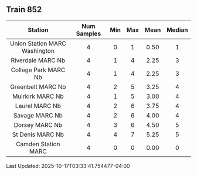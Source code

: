 ## Train 852

| Station | Num Samples | Min | Max | Mean | Median |
| :-----: | :---------: | :-: | :-: | :--: | :----: |
| Union Station MARC Washington | 4 | 0 | 1 | 0.50 | 1 |
| Riverdale MARC Nb | 4 | 1 | 4 | 2.25 | 3 |
| College Park MARC Nb | 4 | 1 | 4 | 2.25 | 3 |
| Greenbelt MARC Nb | 4 | 2 | 5 | 3.25 | 4 |
| Muirkirk MARC Nb | 4 | 1 | 5 | 3.00 | 4 |
| Laurel MARC Nb | 4 | 2 | 6 | 3.75 | 4 |
| Savage MARC Nb | 4 | 2 | 6 | 4.00 | 4 |
| Dorsey MARC Nb | 4 | 3 | 6 | 4.50 | 5 |
| St Denis MARC Nb | 4 | 4 | 7 | 5.25 | 5 |
| Camden Station MARC | 4 | 0 | 0 | 0.00 | 0 |


Last Updated: 2025-10-17T03:33:41.754477-04:00